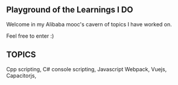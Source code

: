 ## Playground of the Learnings I DO

Welcome in my Alibaba mooc's cavern of topics I have worked on.

Feel free to enter :)

## TOPICS

Cpp scripting, C# console scripting, Javascript Webpack, Vuejs, Capacitorjs,  
